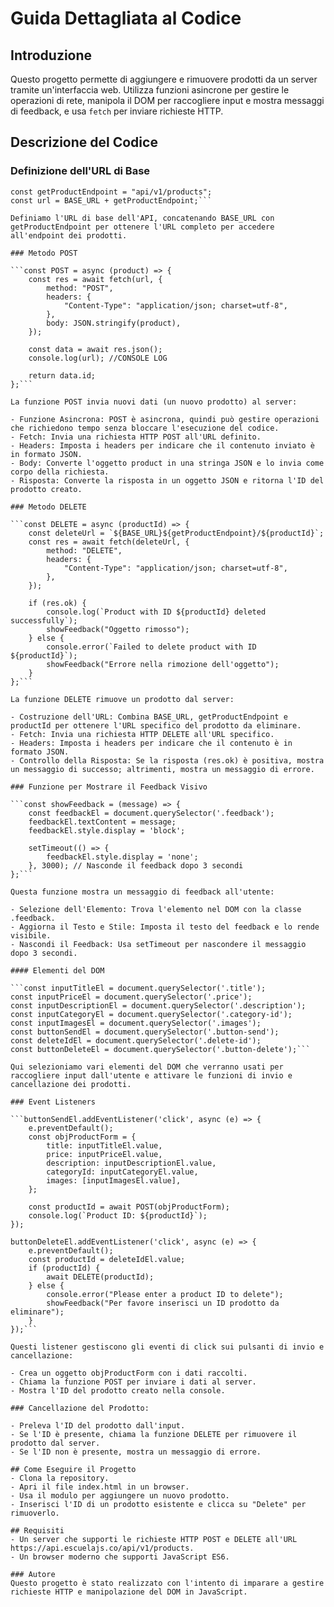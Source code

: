 # Guida Dettagliata al Codice

## Introduzione

Questo progetto permette di aggiungere e rimuovere prodotti da un server tramite un'interfaccia web. Utilizza funzioni asincrone per gestire le operazioni di rete, manipola il DOM per raccogliere input e mostra messaggi di feedback, e usa `fetch` per inviare richieste HTTP.

## Descrizione del Codice

### Definizione dell'URL di Base

````const BASE_URL = "https://api.escuelajs.co/";
const getProductEndpoint = "api/v1/products";
const url = BASE_URL + getProductEndpoint;```

Definiamo l'URL di base dell'API, concatenando BASE_URL con getProductEndpoint per ottenere l'URL completo per accedere all'endpoint dei prodotti.

### Metodo POST

```const POST = async (product) => {
    const res = await fetch(url, {
        method: "POST",
        headers: {
            "Content-Type": "application/json; charset=utf-8",
        },
        body: JSON.stringify(product),
    });

    const data = await res.json();
    console.log(url); //CONSOLE LOG

    return data.id;
};```

La funzione POST invia nuovi dati (un nuovo prodotto) al server:

- Funzione Asincrona: POST è asincrona, quindi può gestire operazioni che richiedono tempo senza bloccare l'esecuzione del codice.
- Fetch: Invia una richiesta HTTP POST all'URL definito.
- Headers: Imposta i headers per indicare che il contenuto inviato è in formato JSON.
- Body: Converte l'oggetto product in una stringa JSON e lo invia come corpo della richiesta.
- Risposta: Converte la risposta in un oggetto JSON e ritorna l'ID del prodotto creato.

### Metodo DELETE

```const DELETE = async (productId) => {
    const deleteUrl = `${BASE_URL}${getProductEndpoint}/${productId}`;
    const res = await fetch(deleteUrl, {
        method: "DELETE",
        headers: {
            "Content-Type": "application/json; charset=utf-8",
        },
    });

    if (res.ok) {
        console.log(`Product with ID ${productId} deleted successfully`);
        showFeedback("Oggetto rimosso");
    } else {
        console.error(`Failed to delete product with ID ${productId}`);
        showFeedback("Errore nella rimozione dell'oggetto");
    }
};```

La funzione DELETE rimuove un prodotto dal server:

- Costruzione dell'URL: Combina BASE_URL, getProductEndpoint e productId per ottenere l'URL specifico del prodotto da eliminare.
- Fetch: Invia una richiesta HTTP DELETE all'URL specifico.
- Headers: Imposta i headers per indicare che il contenuto è in formato JSON.
- Controllo della Risposta: Se la risposta (res.ok) è positiva, mostra un messaggio di successo; altrimenti, mostra un messaggio di errore.

### Funzione per Mostrare il Feedback Visivo

```const showFeedback = (message) => {
    const feedbackEl = document.querySelector('.feedback');
    feedbackEl.textContent = message;
    feedbackEl.style.display = 'block';

    setTimeout(() => {
        feedbackEl.style.display = 'none';
    }, 3000); // Nasconde il feedback dopo 3 secondi
};```

Questa funzione mostra un messaggio di feedback all'utente:

- Selezione dell'Elemento: Trova l'elemento nel DOM con la classe .feedback.
- Aggiorna il Testo e Stile: Imposta il testo del feedback e lo rende visibile.
- Nascondi il Feedback: Usa setTimeout per nascondere il messaggio dopo 3 secondi.

#### Elementi del DOM

```const inputTitleEl = document.querySelector('.title');
const inputPriceEl = document.querySelector('.price');
const inputDescriptionEl = document.querySelector('.description');
const inputCategoryEl = document.querySelector('.category-id');
const inputImagesEl = document.querySelector('.images');
const buttonSendEl = document.querySelector('.button-send');
const deleteIdEl = document.querySelector('.delete-id');
const buttonDeleteEl = document.querySelector('.button-delete');```

Qui selezioniamo vari elementi del DOM che verranno usati per raccogliere input dall'utente e attivare le funzioni di invio e cancellazione dei prodotti.

### Event Listeners

```buttonSendEl.addEventListener('click', async (e) => {
    e.preventDefault();
    const objProductForm = {
        title: inputTitleEl.value,
        price: inputPriceEl.value,
        description: inputDescriptionEl.value,
        categoryId: inputCategoryEl.value,
        images: [inputImagesEl.value],
    };

    const productId = await POST(objProductForm);
    console.log(`Product ID: ${productId}`);
});

buttonDeleteEl.addEventListener('click', async (e) => {
    e.preventDefault();
    const productId = deleteIdEl.value;
    if (productId) {
        await DELETE(productId);
    } else {
        console.error("Please enter a product ID to delete");
        showFeedback("Per favore inserisci un ID prodotto da eliminare");
    }
});```

Questi listener gestiscono gli eventi di click sui pulsanti di invio e cancellazione:

- Crea un oggetto objProductForm con i dati raccolti.
- Chiama la funzione POST per inviare i dati al server.
- Mostra l'ID del prodotto creato nella console.

### Cancellazione del Prodotto:

- Preleva l'ID del prodotto dall'input.
- Se l'ID è presente, chiama la funzione DELETE per rimuovere il prodotto dal server.
- Se l'ID non è presente, mostra un messaggio di errore.

## Come Eseguire il Progetto
- Clona la repository.
- Apri il file index.html in un browser.
- Usa il modulo per aggiungere un nuovo prodotto.
- Inserisci l'ID di un prodotto esistente e clicca su "Delete" per rimuoverlo.

## Requisiti
- Un server che supporti le richieste HTTP POST e DELETE all'URL https://api.escuelajs.co/api/v1/products.
- Un browser moderno che supporti JavaScript ES6.

### Autore
Questo progetto è stato realizzato con l'intento di imparare a gestire richieste HTTP e manipolazione del DOM in JavaScript.
